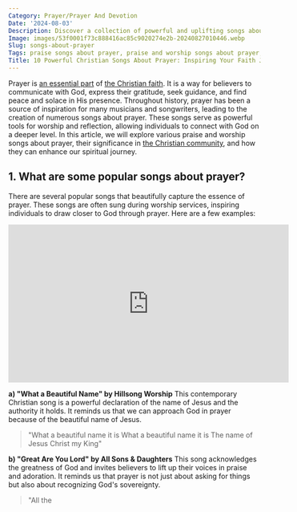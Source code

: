```yaml
---
Category: Prayer/Prayer And Devotion
Date: '2024-08-03'
Description: Discover a collection of powerful and uplifting songs about prayer. From contemporary Christian hits to timeless classics, these worship songs will inspire and deepen your prayer life. Explore the best praise and worship songs that focus on prayer and find new anthems for your prayer time.
Image: images/53f0001f73c888416ac85c9020274e2b-20240827010446.webp
Slug: songs-about-prayer
Tags: praise songs about prayer, praise and worship songs about prayer, worship songs for prayer, popular songs about prayer, contemporary christian songs about prayer, songs with prayer in the title, worship songs for prayer time, worship songs on prayer
Title: 10 Powerful Christian Songs About Prayer: Inspiring Your Faith Journey
---
```


Prayer is [an essential part](/prayer-request-ideas) of [the Christian faith](/nurturing-faith-and-family-comprehensive-guide-christian-parenting-life). It is a way for believers to communicate with God, express their gratitude, seek guidance, and find peace and solace in His presence. Throughout history, prayer has been a source of inspiration for many musicians and songwriters, leading to the creation of numerous songs about prayer. These songs serve as powerful tools for worship and reflection, allowing individuals to connect with God on a deeper level. In this article, we will explore various praise and worship songs about prayer, their significance in [the Christian community](/discover-if-you-have-the-prophetic-gift-a-comprehensive-guide-for-christians), and how they can enhance our spiritual journey.

## **1. What are some popular songs about prayer?**

There are several popular songs that beautifully capture the essence of prayer. These songs are often sung during worship services, inspiring individuals to draw closer to God through prayer. Here are a few examples:


<iframe width="560" height="315" src="https://www.youtube.com/embed/WhA9AdNOOfA" frameborder="0" allow="autoplay; encrypted-media" allowfullscreen></iframe>


**a) "What a Beautiful Name" by Hillsong Worship**
This contemporary Christian song is a powerful declaration of the name of Jesus and the authority it holds. It reminds us that we can approach God in prayer because of the beautiful name of Jesus.

> "What a beautiful name it is
> What a beautiful name it is
> The name of Jesus Christ my King"

**b) "Great Are You Lord" by All Sons & Daughters**
This song acknowledges the greatness of God and invites believers to lift up their voices in praise and adoration. It reminds us that prayer is not just about asking for things but also about recognizing God's sovereignty.

> "All the